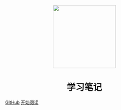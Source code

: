 <p align="center">
<img src="../images/四姑娘山.jpg" width="200" height="200"/>
</p>
<h1 align="center">学习笔记</h1>

[GitHub](https://github.com/SMUhewei/note)
[开始阅读](README.md)




